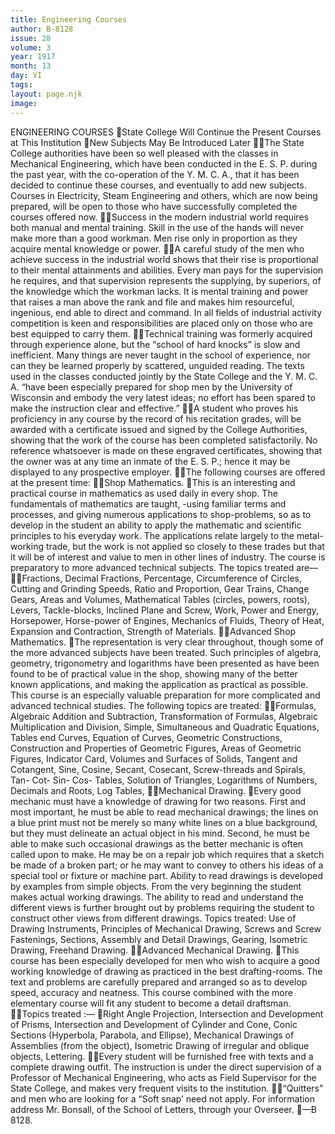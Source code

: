 ```yaml
---
title: Engineering Courses
author: B-8128
issue: 28
volume: 3
year: 1917
month: 13
day: VI
tags:
layout: page.njk
image:
---
```

ENGINEERING COURSES State College Will Continue the Present Courses at This Institution New Subjects May Be Introduced Later The State College authorities have been so well pleased with the classes in Mechanical Engineering, which have been conducted in the E. S. P. during the past year, with the co-operation of the Y. M. C. A., that it has been decided to continue these courses, and eventually to add new subjects. Courses in Electricity, Steam Engineering and others, which are now being prepared, will be open to those who have successfully completed the courses offered now. Success in the modern industrial world requires both manual and mental training. Skill in the use of the hands will never make more than a good workman. Men rise only in proportion as they acquire mental knowledge or power. A careful study of the men who achieve success in the industrial world shows that their rise is proportional to their mental attainments and abilities. Every man pays for the supervision he requires, and that supervision represents the supplying, by superiors, of the knowledge which the workman lacks. It is mental training and power that raises a man above the rank and file and makes him resourceful, ingenious, end able to direct and command. In all fields of industrial activity competition is keen and responsibilities are placed only on those who are best equipped to carry them. Technical training was formerly acquired through experience alone, but the “school of hard knocks” is slow and inefficient. Many things are never taught in the school of experience, nor can they be learned properly by scattered, unguided reading. The texts used in the classes conducted jointly by the State College and the Y. M. C. A. “have been especially prepared for shop men by the University of Wisconsin and embody the very latest ideas; no effort has been spared to make the instruction clear and effective.” A student who proves his proficiency in any course by the record of his recitation grades, will be awarded with a certificate issued and signed by the College Authorities, showing that the work of the course has been completed satisfactorily. No reference whatsoever is made on these engraved certificates, showing that the owner was at any time an inmate of the E. S. P.; hence it may be displayed to any prospective employer. The following courses are offered at the present time: Shop Mathematics. This is an interesting and practical course in mathematics as used daily in every shop. The fundamentals of mathematics are taught, -using familiar terms and processes, and giving numerous applications to shop-problems, so as to develop in the student an ability to apply the mathematic and scientific principles to his everyday work. The applications relate largely to the metal-working trade, but the work is not applied so closely to these trades but that it will be of interest and value to men in other lines of industry. The course is preparatory to more advanced technical subjects. The topics treated are— Fractions, Decimal Fractions, Percentage, Circumference of Circles, Cutting and Grinding Speeds, Ratio and Proportion, Gear Trains, Change Gears, Areas and Volumes, Mathematical Tables (circles, powers, roots), Levers, Tackle-blocks, Inclined Plane and Screw, Work, Power and Energy, Horsepower, Horse-power of Engines, Mechanics of Fluids, Theory of Heat, Expansion and Contraction, Strength of Materials. Advanced Shop Mathematics. The representation is very clear throughout, though some of the more advanced subjects have been treated. Such principles of algebra, geometry, trigonometry and logarithms have been presented as have been found to be of practical value in the shop, showing many of the better known applications, and making the application as practical as possible. This course is an especially valuable preparation for more complicated and advanced technical studies. The following topics are treated: Formulas, Algebraic Addition and Subtraction, Transformation of Formulas, Algebraic Multiplication and Division, Simple, Simultaneous and Quadratic Equations, Tables end Curves, Equation of Curves, Geometric Constructions, Construction and Properties of Geometric Figures, Areas of Geometric Figures, Indicator Card, Volumes and Surfaces of Solids, Tangent and Cotangent, Sine, Cosine, Secant, Cosecant, Screw-threads and Spirals, Tan- Cot- Sin- Cos- Tables, Solution of Triangles, Logarithms of Numbers, Decimals and Roots, Log Tables, Mechanical Drawing. Every good mechanic must have a knowledge of drawing for two reasons. First and most important, he must be able to read mechanical drawings; the lines on a blue print must not be merely so many white lines on a blue background, but they must delineate an actual object in his mind. Second, he must be able to make such occasional drawings as the better mechanic is often called upon to make. He may be on a repair job which requires that a sketch be made of a broken part; or he may want to convey to others his ideas of a special tool or fixture or machine part. Ability to read drawings is developed by examples from simple objects. From the very beginning the student makes actual working drawings. The ability to read and understand the different views is further brought out by problems requiring the student to construct other views from different drawings. Topics treated: Use of Drawing Instruments, Principles of Mechanical Drawing, Screws and Screw Fastenings, Sections, Assembly and Detail Drawings, Gearing, Isometric Drawing, Freehand Drawing. Advanced Mechanical Drawing. This course has been especially developed for men who wish to acquire a good working knowledge of drawing as practiced in the best drafting-rooms. The text and problems are carefully prepared and arranged so as to develop speed, accuracy and neatness. This course combined with the more elementary course will fit any student to become a detail draftsman. Topics treated :— Right Angle Projection, Intersection and Development of Prisms, Intersection and Development of Cylinder and Cone, Conic Sections (Hyperbola, Parabola, and Ellipse), Mechanical Drawings of Assemblies (from the object), Isometric Drawing of irregular and oblique objects, Lettering. Every student will be furnished free with texts and a complete drawing outfit. The instruction is under the direct supervision of a Professor of Mechanical Engineering, who acts as Field Supervisor for the State College, and makes very frequent visits to the institution. “Quitters” and men who are looking for a “Soft snap’ need not apply. For information address Mr. Bonsall, of the School of Letters, through your Overseer. —B 8128. 
